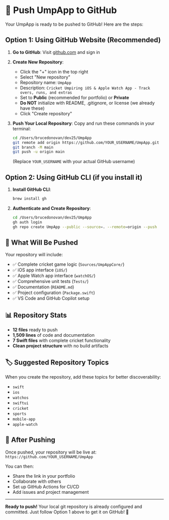 # 🚀 Push UmpApp to GitHub

Your UmpApp is ready to be pushed to GitHub! Here are the steps:

## Option 1: Using GitHub Website (Recommended)

1. **Go to GitHub**: Visit [github.com](https://github.com) and sign in
2. **Create New Repository**:
   - Click the "+" icon in the top right
   - Select "New repository"
   - Repository name: `UmpApp`
   - Description: `Cricket Umpiring iOS & Apple Watch App - Track overs, runs, and extras`
   - Set to **Public** (recommended for portfolio) or **Private**
   - **Do NOT** initialize with README, .gitignore, or license (we already have these)
   - Click "Create repository"

3. **Push Your Local Repository**:
   Copy and run these commands in your terminal:
   ```bash
   cd /Users/brucedonovan/dev25/UmpApp
   git remote add origin https://github.com/YOUR_USERNAME/UmpApp.git
   git branch -M main
   git push -u origin main
   ```
   (Replace `YOUR_USERNAME` with your actual GitHub username)

## Option 2: Using GitHub CLI (if you install it)

1. **Install GitHub CLI**:
   ```bash
   brew install gh
   ```

2. **Authenticate and Create Repository**:
   ```bash
   cd /Users/brucedonovan/dev25/UmpApp
   gh auth login
   gh repo create UmpApp --public --source=. --remote=origin --push
   ```

## 🎯 What Will Be Pushed

Your repository will include:
- ✅ Complete cricket game logic (`Sources/UmpAppCore/`)
- ✅ iOS app interface (`iOS/`)
- ✅ Apple Watch app interface (`watchOS/`)
- ✅ Comprehensive unit tests (`Tests/`)
- ✅ Documentation (`README.md`)
- ✅ Project configuration (`Package.swift`)
- ✅ VS Code and GitHub Copilot setup

## 📊 Repository Stats
- **12 files** ready to push
- **1,509 lines** of code and documentation
- **7 Swift files** with complete cricket functionality
- **Clean project structure** with no build artifacts

## 🏷️ Suggested Repository Topics
When you create the repository, add these topics for better discoverability:
- `swift`
- `ios`
- `watchos`
- `swiftui`
- `cricket`
- `sports`
- `mobile-app`
- `apple-watch`

## 🔄 After Pushing
Once pushed, your repository will be live at:
`https://github.com/YOUR_USERNAME/UmpApp`

You can then:
- Share the link in your portfolio
- Collaborate with others
- Set up GitHub Actions for CI/CD
- Add issues and project management

---

**Ready to push!** Your local git repository is already configured and committed. Just follow Option 1 above to get it on GitHub! 🚀
